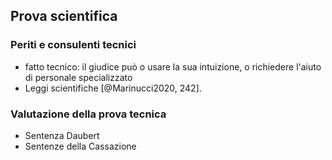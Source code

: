## Prova scientifica

### Periti e consulenti tecnici

- fatto tecnico: il giudice può o usare la sua intuizione, o richiedere l'aiuto di personale specializzato
- Leggi scientifiche [@Marinucci2020, 242].

### Valutazione della prova tecnica

- Sentenza Daubert
- Sentenze della Cassazione
